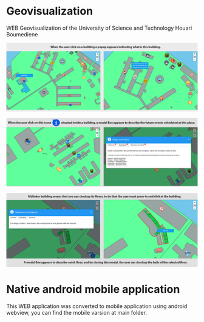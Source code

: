 # Geovisualization

WEB Geovisualization of the University of Science and Technology Houari Boumediene

![alt text](https://github.com/CHEREF-Mehdi/Geovisualization/blob/master/ReadMeImage/demo1.png)


![alt text](https://github.com/CHEREF-Mehdi/Geovisualization/blob/master/ReadMeImage/demo2.png)


![alt text](https://github.com/CHEREF-Mehdi/Geovisualization/blob/master/ReadMeImage/demo3.png)

# Native android mobile application

This WEB application was converted to mobile application using android webview, you can find the mobile varsion at main folder.
